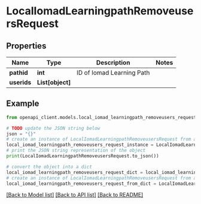 # LocalIomadLearningpathRemoveusersRequest


## Properties

Name | Type | Description | Notes
------------ | ------------- | ------------- | -------------
**pathid** | **int** | ID of Iomad Learning Path | 
**userids** | **List[object]** |  | 

## Example

```python
from openapi_client.models.local_iomad_learningpath_removeusers_request import LocalIomadLearningpathRemoveusersRequest

# TODO update the JSON string below
json = "{}"
# create an instance of LocalIomadLearningpathRemoveusersRequest from a JSON string
local_iomad_learningpath_removeusers_request_instance = LocalIomadLearningpathRemoveusersRequest.from_json(json)
# print the JSON string representation of the object
print(LocalIomadLearningpathRemoveusersRequest.to_json())

# convert the object into a dict
local_iomad_learningpath_removeusers_request_dict = local_iomad_learningpath_removeusers_request_instance.to_dict()
# create an instance of LocalIomadLearningpathRemoveusersRequest from a dict
local_iomad_learningpath_removeusers_request_from_dict = LocalIomadLearningpathRemoveusersRequest.from_dict(local_iomad_learningpath_removeusers_request_dict)
```
[[Back to Model list]](../README.md#documentation-for-models) [[Back to API list]](../README.md#documentation-for-api-endpoints) [[Back to README]](../README.md)


